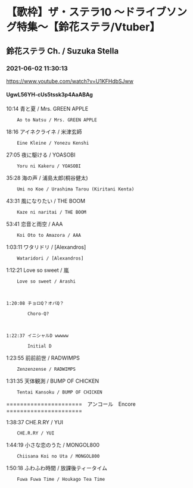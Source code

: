 # 【歌枠】ザ・ステラ10 ～ドライブソング特集～【鈴花ステラ/Vtuber】

## 鈴花ステラ Ch. / Suzuka Stella

### 2021-06-02 11:30:13

https://www.youtube.com/watch?v=U1KFHdbSJww

#### UgwL56YH-cUs5tssk3p4AaABAg

10:14	青と夏 / Mrs. GREEN APPLE

		Ao to Natsu / Mrs. GREEN APPLE



18:16	アイネクライネ / 米津玄師

		Eine Kleine / Yonezu Kenshi



27:05	夜に駆ける / YOASOBI

		Yoru ni Kakeru / YOASOBI



35:28	海の声 / 浦島太郎(桐谷健太)

		Umi no Koe / Urashima Tarou (Kiritani Kenta)



43:31	風になりたい / THE BOOM

		Kaze ni naritai / THE BOOM



53:41	恋音と雨空 / AAA

		Koi Oto to Amazora / AAA



1:03:11	ワタリドリ / [Alexandros]

		Wataridori / [Alexandros]



1:12:21	Love so sweet / 嵐

		Love so sweet / Arashi



	1:20:08	チョロQ？オバQ？

			Choro-Q?



	1:22:37	イニシャルD wwwww

			Initial D



1:23:55	前前前世 / RADWIMPS

		Zenzenzense / RADWIMPS



1:31:35	天体観測 / BUMP OF CHICKEN

		Tentai Kansoku / BUMP OF CHICKEN



======================　アンコール　Encore　======================



1:38:37	CHE.R.RY / YUI

		CHE.R.RY / YUI



1:44:19	小さな恋のうた / MONGOL800

		Chiisana Koi no Uta / MONGOL800



1:50:18	ふわふわ時間 / 放課後ティータイム

		Fuwa Fuwa Time / Houkago Tea Time

